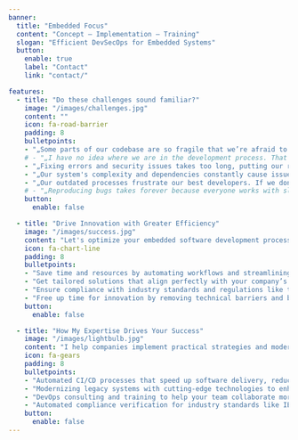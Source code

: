 ```yaml
---
banner:
  title: "Embedded Focus"
  content: "Concept – Implementation – Training"
  slogan: "Efficient DevSecOps for Embedded Systems"
  button:
    enable: true
    label: "Contact"
    link: "contact/"

features:
  - title: "Do these challenges sound familiar?"
    image: "/images/challenges.jpg"
    content: ""
    icon: fa-road-barrier
    padding: 8
    bulletpoints:
    - "„Some parts of our codebase are so fragile that we’re afraid to touch them.“"
    # - "„I have no idea where we are in the development process. That leads to misunderstandings and shows that we desperately need more structure and clarity.“"
    - "„Fixing errors and security issues takes too long, putting our reputation at risk.“"
    - "„Our system's complexity and dependencies constantly cause issues. It feels like we spend more time fixing than developing.“"
    - "„Our outdated processes frustrate our best developers. If we don’t modernize, we’ll lose talent and innovation.“"
    # - "„Reproducing bugs takes forever because everyone works with slightly different setups.“"
    button:
      enable: false

  - title: "Drive Innovation with Greater Efficiency"
    image: "/images/success.jpg"
    content: "Let's optimize your embedded software development processes so you can work more efficiently, with better structure and future-proof workflows. Here’s what you can expect from our collaboration."
    icon: fa-chart-line
    padding: 8
    bulletpoints:
    - "Save time and resources by automating workflows and streamlining development processes."
    - "Get tailored solutions that align perfectly with your company’s needs and goals."
    - "Ensure compliance with industry standards and regulations like the Cyber Resilience Act (CRA) in a structured and manageable way."
    - "Free up time for innovation by removing technical barriers and boosting efficiency."
    button:
      enable: false

  - title: "How My Expertise Drives Your Success"
    image: "/images/lightbulb.jpg"
    content: "I help companies implement practical strategies and modern technologies to improve quality, efficiency, and long-term scalability."
    icon: fa-gears
    padding: 8
    bulletpoints:
    - "Automated CI/CD processes that speed up software delivery, reduce errors, and optimize workflows."
    - "Modernizing legacy systems with cutting-edge technologies to enhance security, maintainability, and performance."
    - "DevOps consulting and training to help your team collaborate more effectively and break down silos."
    - "Automated compliance verification for industry standards like IEC 62443, IEC 61508, and IEC 26262, as well as regulations like the Cyber Resilience Act (CRA)."
    button:
      enable: false
---
```

